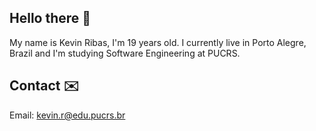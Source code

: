 ## Hello there 👋
My name is Kevin Ribas, I'm 19 years old. I currently live in Porto Alegre, Brazil and I'm studying Software Engineering at PUCRS.

## Contact ✉️
Email: kevin.r@edu.pucrs.br
